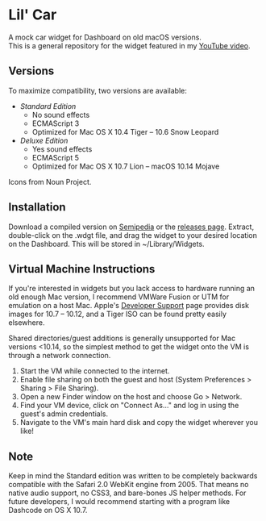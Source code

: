 # Lil' Car
A mock car widget for Dashboard on old macOS versions.\
This is a general repository for the widget featured in my [YouTube video](#).

## Versions
To maximize compatibility, two versions are available:
- *Standard Edition*
	- No sound effects
	- ECMAScript 3
	- Optimized for Mac OS X 10.4 Tiger – 10.6 Snow Leopard
- *Deluxe Edition*
	- Yes sound effects
	- ECMAScript 5
	- Optimized for Mac OS X 10.7 Lion – macOS 10.14 Mojave

Icons from Noun Project.

## Installation
Download a compiled version on [Semipedia](https://semiopteryx.github.io/semipedia/chapters/semiware) or the [releases page](https://github.com/semiopteryx/lil-car/releases). Extract, double-click on the .wdgt file, and drag the widget to your desired location on the Dashboard. This will be stored in ~/Library/Widgets.

## Virtual Machine Instructions
If you're interested in widgets but you lack access to hardware running an old enough Mac version, I recommend VMWare Fusion or UTM for emulation on a host Mac. Apple's [Developer Support](https://support.apple.com/en-us/102662) page provides disk images for 10.7 – 10.12, and a Tiger ISO can be found pretty easily elsewhere.

Shared directories/guest additions is generally unsupported for Mac versions <10.14, so the simplest method to get the widget onto the VM is through a network connection.

1. Start the VM while connected to the internet.
2. Enable file sharing on both the guest and host (System Preferences > Sharing > File Sharing).
3. Open a new Finder window on the host and choose Go > Network.
4. Find your VM device, click on "Connect As..." and log in using the guest's admin credentials.
5. Navigate to the VM's main hard disk and copy the widget wherever you like!

## Note
Keep in mind the Standard edition was written to be completely backwards compatible with the Safari 2.0 WebKit engine from 2005. That means no native audio support, no CSS3, and bare-bones JS helper methods. For future developers, I would recommend starting with a program like Dashcode on OS X 10.7.